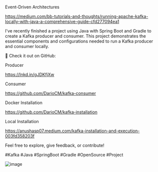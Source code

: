 Event-Driven Architectures

https://medium.com/bb-tutorials-and-thoughts/running-apache-kafka-locally-with-java-a-comprehensive-guide-cfd277094ea1

I've recently finished a project using Java with Spring Boot and Gradle to create a Kafka producer and consumer. This project demonstrates the essential components and configurations needed to run a Kafka producer and consumer locally.



🔗 Check it out on GitHub: 

Producer

https://lnkd.in/gJDKfjXw



Consumer

https://github.com/DarioCM/kafka-consumer



Docker Installation

https://github.com/DarioCM/kafka-installation



Local Installation

https://anushasp07.medium.com/kafka-installation-and-execution-003fd358203f



Feel free to explore, give feedback, or contribute!



#Kafka #Java #SpringBoot #Gradle #OpenSource #Project

![image](https://github.com/user-attachments/assets/c8cbd570-9ed3-4faa-b13f-2f64c51af4bf)

